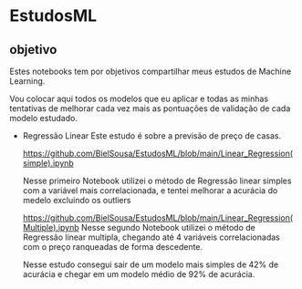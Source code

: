 # EstudosML

## objetivo
Estes notebooks tem por objetivos compartilhar meus estudos de Machine Learning.

Vou colocar aqui todos os modelos que eu aplicar e todas as minhas tentativas 
de melhorar cada vez mais as pontuações de validação de cada modelo  estudado.

- Regressão Linear
  Este estudo é sobre a previsão de preço de casas.
 
   https://github.com/BielSousa/EstudosML/blob/main/Linear_Regression(simple).ipynb
   
   Nesse primeiro Notebook utilizei o método de Regressão linear simples com a variável mais correlacionada, 
   e tentei melhorar a acurácia do medelo excluindo os outliers
   
   https://github.com/BielSousa/EstudosML/blob/main/Linear_Regression(Multiple).ipynb
   Nesse segundo Notebook utilizei o método de Regressão linear multipla, chegando até 4 variáveis correlacionadas
   com o preço ranqueadas de forma descedente.
   
  Nesse estudo consegui sair de um modelo mais simples de 42% de acurácia e chegar em um modelo médio de 92% de acurácia.
